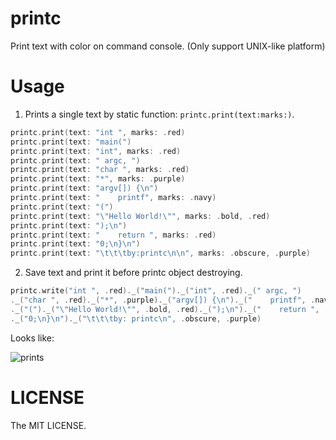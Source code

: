 # printc
Print text with color on command console. (Only support UNIX-like platform)

# Usage

1. Prints a single text by static function: `printc.print(text:marks:)`.

```swift
printc.print(text: "int ", marks: .red)
printc.print(text: "main(")
printc.print(text: "int", marks: .red)
printc.print(text: " argc, ")
printc.print(text: "char ", marks: .red)
printc.print(text: "*", marks: .purple)
printc.print(text: "argv[]) {\n")
printc.print(text: "    printf", marks: .navy)
printc.print(text: "(")
printc.print(text: "\"Hello World!\"", marks: .bold, .red)
printc.print(text: ");\n")
printc.print(text: "    return ", marks: .red)
printc.print(text: "0;\n}\n")
printc.print(text: "\t\t\tby:printc\n\n", marks: .obscure, .purple)
```

2. Save text and print it before printc object destroying.
```swift
printc.write("int ", .red)._("main(")._("int", .red)._(" argc, ")
._("char ", .red)._("*", .purple)._("argv[]) {\n")._("    printf", .navy)
._("(")._("\"Hello World!\"", .bold, .red)._(");\n")._("    return ", .red)
._("0;\n}\n")._("\t\t\tby: printc\n", .obscure, .purple)
```
Looks like:

![prints](/Users/hejunqiu/github-repo/printc/img/prints.png)

# LICENSE

The MIT LICENSE.